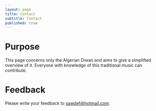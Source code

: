 ```yaml
---
layout: page
title: Contact
subtitle: Contact
published: true
---
```


# Purpose

This page concerns only the Algerian Diwan and aims to give a simplified overview of it. 
Everyone with knowledge of this traditional music can contribute. 

# Feedback

Please write your feedback to sawdef@hotmail.com.
